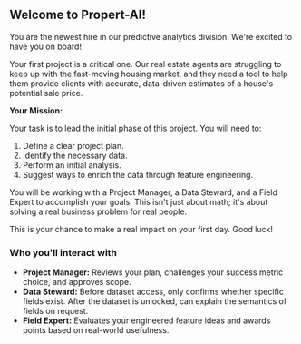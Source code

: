 ## Welcome to Propert-AI!

You are the newest hire in our predictive analytics division. We're excited to have you on board!

Your first project is a critical one. Our real estate agents are struggling to keep up with the fast-moving housing market, and they need a tool to help them provide clients with accurate, data-driven estimates of a house's potential sale price.

**Your Mission:**

Your task is to lead the initial phase of this project. You will need to:
1.  Define a clear project plan.
2.  Identify the necessary data.
3.  Perform an initial analysis.
4.  Suggest ways to enrich the data through feature engineering.

You will be working with a Project Manager, a Data Steward, and a Field Expert to accomplish your goals. This isn't just about math; it's about solving a real business problem for real people.

This is your chance to make a real impact on your first day. Good luck!

### Who you'll interact with

- **Project Manager:** Reviews your plan, challenges your success metric choice, and approves scope.
- **Data Steward:** Before dataset access, only confirms whether specific fields exist. After the dataset is unlocked, can explain the semantics of fields on request.
- **Field Expert:** Evaluates your engineered feature ideas and awards points based on real-world usefulness.
